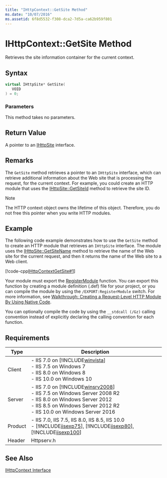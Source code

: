 ```yaml
---
title: "IHttpContext::GetSite Method"
ms.date: "10/07/2016"
ms.assetid: 6f8d5532-f308-dca2-7d5a-ca62b959f801
---
```

# IHttpContext::GetSite Method

Retrieves the site information container for the current context.  
  
## Syntax  
  
```cpp  
virtual IHttpSite* GetSite(  
   VOID  
) = 0;  
```  
  
### Parameters  

 This method takes no parameters.  
  
## Return Value  

 A pointer to an [IHttpSite](../../web-development-reference/native-code-api-reference/ihttpsite-interface.md) interface.  
  
## Remarks  

 The `GetSite` method retrieves a pointer to an `IHttpSite` interface, which can retrieve additional information about the Web site that is processing the request, for the current context. For example, you could create an HTTP module that uses the [IHttpSite::GetSiteId](../../web-development-reference/native-code-api-reference/ihttpsite-getsiteid-method.md) method to retrieve the site ID.  
  
> [!NOTE]
>  The HTTP context object owns the lifetime of this object. Therefore, you do not free this pointer when you write HTTP modules.  
  
## Example  

 The following code example demonstrates how to use the `GetSite` method to create an HTTP module that retrieves an `IHttpSite` interface. The module uses the [IHttpSite::GetSiteName](../../web-development-reference/native-code-api-reference/ihttpsite-getsitename-method.md) method to retrieve the name of the Web site for the current request, and then it returns the name of the Web site to a Web client.  
  
 [!code-cpp[IHttpContextGetSite#1](../../../samples/snippets/cpp/VS_Snippets_IIS/IIS7/IHttpContextGetSite/cpp/IHttpContextGetSite.cpp#1)]  
  
 Your module must export the [RegisterModule](../../web-development-reference/native-code-api-reference/pfn-registermodule-function.md) function. You can export this function by creating a module definition (.def) file for your project, or you can compile the module by using the `/EXPORT:RegisterModule` switch. For more information, see [Walkthrough: Creating a Request-Level HTTP Module By Using Native Code](../../web-development-reference/native-code-development-overview/walkthrough-creating-a-request-level-http-module-by-using-native-code.md).  
  
 You can optionally compile the code by using the `__stdcall (/Gz)` calling convention instead of explicitly declaring the calling convention for each function.  
  
## Requirements  
  
|Type|Description|  
|----------|-----------------|  
|Client|-   IIS 7.0 on [!INCLUDE[winvista](../../wmi-provider/includes/winvista-md.md)]<br />-   IIS 7.5 on Windows 7<br />-   IIS 8.0 on Windows 8<br />-   IIS 10.0 on Windows 10|  
|Server|-   IIS 7.0 on [!INCLUDE[winsrv2008](../../wmi-provider/includes/winsrv2008-md.md)]<br />-   IIS 7.5 on Windows Server 2008 R2<br />-   IIS 8.0 on Windows Server 2012<br />-   IIS 8.5 on Windows Server 2012 R2<br />-   IIS 10.0 on Windows Server 2016|  
|Product|-   IIS 7.0, IIS 7.5, IIS 8.0, IIS 8.5, IIS 10.0<br />-   [!INCLUDE[iisexp75](../../web-development-reference/native-code-api-reference/includes/iisexp75-md.md)], [!INCLUDE[iisexp80](../../web-development-reference/native-code-api-reference/includes/iisexp80-md.md)], [!INCLUDE[iisexp100](../../web-development-reference/native-code-api-reference/includes/iisexp100-md.md)]|  
|Header|Httpserv.h|  
  
## See Also  

 [IHttpContext Interface](../../web-development-reference/native-code-api-reference/ihttpcontext-interface.md)
